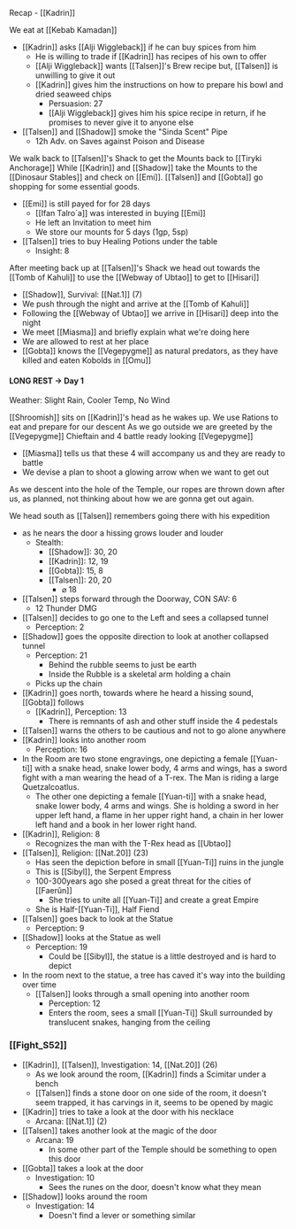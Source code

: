 Recap - [[Kadrin]]

We eat at [[Kebab Kamadan]]
- [[Kadrin]] asks [[Alji Wiggleback]] if he can buy spices from him
	- He is willing to trade if [[Kadrin]] has recipes of his own to offer
	- [[Alji Wiggleback]] wants [[Talsen]]'s Brew recipe but, [[Talsen]] is unwilling to give it out
	- [[Kadrin]] gives him the instructions on how to prepare his bowl and dried seaweed chips
		- Persuasion: 27
		- [[Alji Wiggleback]] gives him his spice recipe in return, if he promises to never give it to anyone else
- [[Talsen]] and [[Shadow]] smoke the "Sinda Scent" Pipe
	- 12h Adv. on Saves against Poison and Disease

We walk back to [[Talsen]]'s Shack to get the Mounts back to [[Tiryki Anchorage]]
While [[Kadrin]] and [[Shadow]] take the Mounts to the [[Dinosaur Stables]] and check on [[Emi]]. [[Talsen]] and [[Gobta]] go shopping for some essential goods.
- [[Emi]] is still payed for for 28 days
	- [[Ifan Talro´a]] was interested in buying [[Emi]]
	- He left an Invitation to meet him
	- We store our mounts for 5 days (1gp, 5sp)
- [[Talsen]] tries to buy Healing Potions under the table
	- Insight: 8

After meeting back up at [[Talsen]]'s Shack we head out towards the [[Tomb of Kahuli]] to use the [[Webway of Ubtao]] to get to [[Hisari]]
- [[Shadow]], Survival: [[Nat.1]] (7)
- We push through the night and arrive at the [[Tomb of Kahuli]]
- Following the [[Webway of Ubtao]] we arrive in [[Hisari]] deep into the night
- We meet [[Miasma]] and briefly explain what we're doing here
- We are allowed to rest at her place
- [[Gobta]] knows the [[Vegepygme]] as natural predators, as they have killed and eaten Kobolds in [[Omu]]

#### LONG REST -> Day 1
Weather: Slight Rain, Cooler Temp, No Wind

[[Shroomish]] sits on [[Kadrin]]'s head as he wakes up.
We use Rations to eat and prepare for our descent
As we go outside we are greeted by the [[Vegepygme]] Chieftain and 4 battle ready looking [[Vegepygme]]
- [[Miasma]] tells us that these 4 will accompany us and they are ready to battle
- We devise a plan to shoot a glowing arrow when we want to get out

As we descent into the hole of the Temple, our ropes are thrown down after us, as planned, not thinking about how we are gonna get out again.

We head south as [[Talsen]] remembers going there with his expedition
- as he nears the door a hissing grows louder and louder
	- Stealth:
		- [[Shadow]]: 30, 20
		- [[Kadrin]]: 12, 19
		- [[Gobta]]: 15, 8
		- [[Talsen]]: 20, 20
			- ⌀ 18
- [[Talsen]] steps forward through the Doorway, CON SAV: 6
	- 12 Thunder DMG
- [[Talsen]] decides to go one to the Left and sees a collapsed tunnel
	- Perception: 2
- [[Shadow]] goes the opposite direction to look at another collapsed tunnel
	- Perception: 21
		- Behind the rubble seems to just be earth
		- Inside the Rubble is a skeletal arm holding a chain
	- Picks up the chain
- [[Kadrin]] goes north, towards where he heard a hissing sound, [[Gobta]] follows
	- [[Kadrin]], Perception: 13
		- There is remnants of ash and other stuff inside the 4 pedestals
- [[Talsen]] warns the others to be cautious and not to go alone anywhere
- [[Kadrin]] looks into another room
	- Perception: 16
- In the Room are two stone engravings, one depicting a female [[Yuan-ti]] with a snake head, snake lower body, 4 arms and wings, has a sword fight with a man wearing the head of a T-rex. The Man is riding a large Quetzalcoatlus.
	- The other one depicting a female [[Yuan-ti]] with a snake head, snake lower body, 4 arms and wings. She is holding a sword in her upper left hand, a flame in her upper right hand, a chain in her lower left hand and a book in her lower right hand.
- [[Kadrin]], Religion: 8
	- Recognizes the man with the T-Rex head as [[Ubtao]]
- [[Talsen]], Religion: [[Nat.20]] (23)
	- Has seen the depiction before in small [[Yuan-Ti]] ruins  in the jungle
	- This is [[Sibyl]], the Serpent Empress
	- 100-300years ago she posed a great threat for the cities of [[Faerûn]]
		- She tries to unite all [[Yuan-Ti]] and create a great Empire
	- She is Half-[[Yuan-Ti]], Half Fiend
- [[Talsen]] goes back to look at the Statue
	- Perception: 9
- [[Shadow]] looks at the Statue as well
	- Perception: 19
		- Could be [[Sibyl]], the statue is a little destroyed and is hard to depict
- In the room next to the statue, a tree has caved it's way into the building over time
	- [[Talsen]] looks through a small opening into another room
		- Perception: 12
		- Enters the room, sees a small [[Yuan-Ti]] Skull surrounded by translucent snakes, hanging from the  ceiling

### [[Fight_S52]]

- [[Kadrin]], [[Talsen]], Investigation: 14, [[Nat.20]] (26)
	- As we look around the room, [[Kadrin]] finds a Scimitar under a bench
	- [[Talsen]] finds a stone door on one side of the room, it doesn't seem trapped, it has carvings in it, seems to be opened by magic
- [[Kadrin]] tries to take a look at the door with his necklace
	- Arcana: [[Nat.1]] (2)
- [[Talsen]] takes another look at the magic of the door
	- Arcana: 19
		- In some other part of the Temple should be something to open this door
- [[Gobta]] takes a look at the door
	- Investigation: 10
		- Sees the runes on the door, doesn't know what they mean
- [[Shadow]] looks around the room
	- Investigation: 14
		- Doesn't find a lever or something similar
